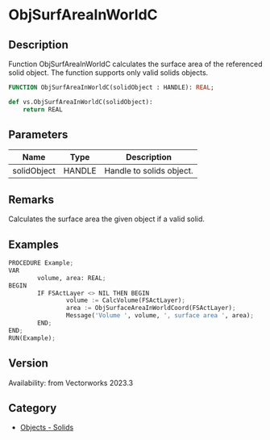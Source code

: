 # ObjSurfAreaInWorldC

## Description
Function ObjSurfAreaInWorldC calculates the surface area of the referenced solid object. The function supports only valid solids objects.

```pascal
FUNCTION ObjSurfAreaInWorldC(solidObject : HANDLE): REAL;
```

```python
def vs.ObjSurfAreaInWorldC(solidObject):
    return REAL
```

## Parameters
|Name|Type|Description|
|---|---|---|
|solidObject|HANDLE|Handle to solids object.|

## Remarks
Calculates the surface area the given object if a valid solid.

## Examples
```python
PROCEDURE Example;
VAR
        volume, area: REAL;
BEGIN
        IF FSActLayer <> NIL THEN BEGIN
                volume := CalcVolume(FSActLayer);
                area := ObjSurfaceAreaInWorldCoord(FSActLayer);
                Message('Volume ', volume, ', surface area ', area);
        END;
END;
RUN(Example);
```

## Version
Availability: from Vectorworks 2023.3

## Category
* [Objects - Solids](../Categories/Objects%20-%20Solids.md)
